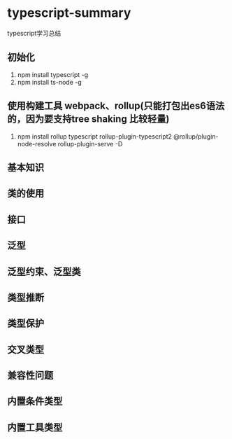 # typescript-summary
typescript学习总结
## 初始化
1. npm install typescript -g 
2. npm install ts-node -g 
## 使用构建工具 webpack、rollup(只能打包出es6语法的，因为要支持tree shaking 比较轻量)
1. npm install rollup typescript rollup-plugin-typescript2 @rollup/plugin-node-resolve rollup-plugin-serve -D

## 基本知识
## 类的使用
## 接口
## 泛型
## 泛型约束、泛型类
## 类型推断
## 类型保护
## 交叉类型
## 兼容性问题
## 内置条件类型
## 内置工具类型
